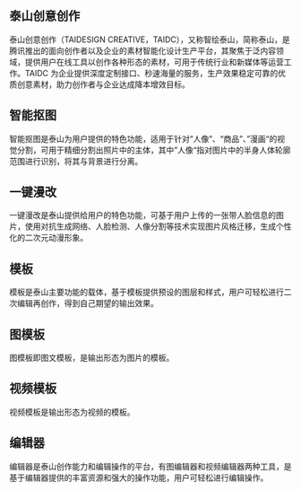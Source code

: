 ## 泰山创意创作
泰山创意创作（TAIDESIGN CREATIVE，TAIDC），又称智绘泰山，简称泰山，是腾讯推出的面向创作者以及企业的素材智能化设计生产平台，其聚焦于泛内容领域，提供用户在线工具以创作各种形态的素材，可用于传统行业和新媒体等运营工作。TAIDC 为企业提供深度定制接口、秒速海量的服务，生产效果稳定可靠的优质创意素材，助力创作者与企业达成降本增效目标。

## 智能抠图
智能抠图是泰山为用户提供的特色功能，适用于针对“人像”、“商品”、”漫画“的视觉分割，可用于精细分割出照片中的主体，其中”人像“指对图片中的半身人体轮廓范围进行识别，将其与背景进行分离。

## 一键漫改
一键漫改是泰山提供给用户的特色功能，可基于用户上传的一张带人脸信息的图片，使用对抗生成网络、人脸检测、人像分割等技术实现图片风格迁移，生成个性化的二次元动漫形象。

## 模板
模板是泰山主要功能的载体，基于模板提供预设的图层和样式，用户可轻松进行二次编辑再创作，得到自己期望的输出效果。

## 图模板
图模板即图文模板，是输出形态为图片的模板。

## 视频模板
视频模板是输出形态为视频的模板。

## 编辑器
编辑器是泰山创作能力和编辑操作的平台，有图编辑器和视频编辑器两种工具，是基于编辑器提供的丰富资源和强大的操作功能，用户可轻松进行编辑操作。

